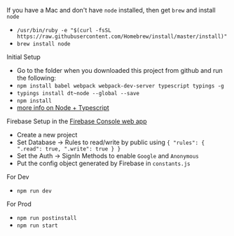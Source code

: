 If you have a Mac and don't have `node` installed, then get `brew` and install `node` 
* ```/usr/bin/ruby -e "$(curl -fsSL https://raw.githubusercontent.com/Homebrew/install/master/install)"```
* ```brew install node```

Initial Setup
* Go to the folder when you downloaded this project from github and run the following:
* `npm install babel webpack webpack-dev-server typescript typings -g`
* `typings install dt~node --global --save`
* `npm install`
* [more info on Node + Typescript](https://basarat.gitbooks.io/typescript/content/docs/quick/nodejs.html)

Firebase Setup in the [Firebase Console web app](https://console.firebase.google.com)
* Create a new project
* Set Database -> Rules to read/write by public using ```{
     "rules": {
       ".read": true,
       ".write": true
     }
   }```
* Set the Auth -> SignIn Methods to enable `Google` and `Anonymous`
* Put the config object generated by Firebase in `constants.js`

For Dev
* `npm run dev`

For Prod
* `npm run postinstall`
* `npm run start`